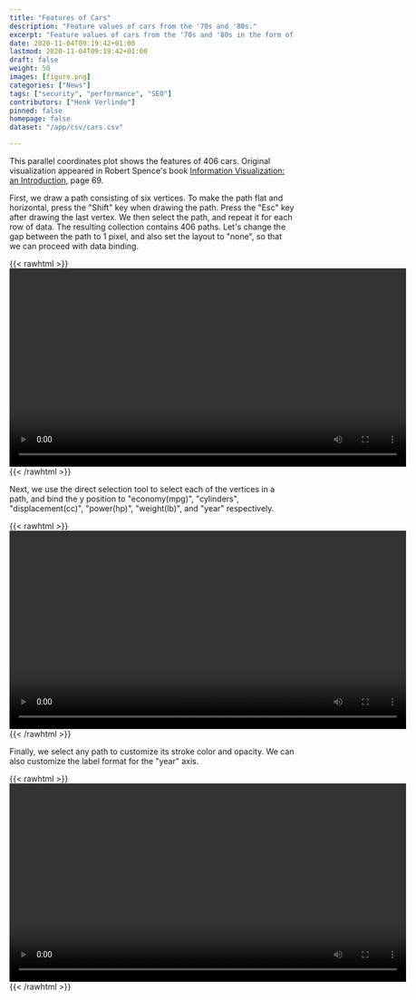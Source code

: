```yaml
---
title: "Features of Cars"
description: "Feature values of cars from the '70s and '80s."
excerpt: "Feature values of cars from the '70s and '80s in the form of a parallel coordinates plot."
date: 2020-11-04T09:19:42+01:00
lastmod: 2020-11-04T09:19:42+01:00
draft: false
weight: 50
images: [figure.png]
categories: ["News"]
tags: ["security", "performance", "SEO"]
contributors: ["Henk Verlinde"]
pinned: false
homepage: false
dataset: "/app/csv/cars.csv"

---
```

This parallel coordinates plot shows the features of 406 cars. Original visualization appeared in Robert Spence's book [Information Visualization: an Introduction](https://books.google.com/books?id=uOosBQAAQBAJ&dq=406+cars+visualization&source=gbs_navlinks_s), page 69.

First, we draw a path consisting of six vertices. To make the path flat and horizontal, press the "Shift" key when drawing the path. Press the "Esc" key after drawing the last vertex. We then select the path, and repeat it for each row of data. The resulting collection contains 406 paths. Let's change the gap between the path to 1 pixel, and also set the layout to "none", so that we can proceed with data binding. 

{{< rawhtml >}} 
<video width=700px class="tutorial-video" controls>
    <source src="/videos/gallery/pcp-1.mov" type="video/mp4">
    Your browser does not support the video tag.  
</video>
{{< /rawhtml >}}

Next, we use the direct selection tool to select each of the vertices in a path, and bind the y position to "economy(mpg)", "cylinders", "displacement(cc)", "power(hp)", "weight(lb)", and "year" respectively.   

{{< rawhtml >}} 
<video width=700px class="tutorial-video" controls>
    <source src="/videos/gallery/pcp-2.mov" type="video/mp4">
    Your browser does not support the video tag.  
</video>
{{< /rawhtml >}}

Finally, we select any path to customize its stroke color and opacity. We can also customize the label format for the "year" axis.

{{< rawhtml >}} 
<video width=700px class="tutorial-video" controls>
    <source src="/videos/gallery/pcp-3.mov" type="video/mp4">
    Your browser does not support the video tag.  
</video>
{{< /rawhtml >}}